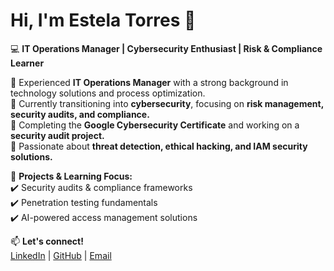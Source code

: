 # Hi, I'm Estela Torres 👋  

💻 **IT Operations Manager | Cybersecurity Enthusiast | Risk & Compliance Learner**  

🔹 Experienced **IT Operations Manager** with a strong background in technology solutions and process optimization.  
🔹 Currently transitioning into **cybersecurity**, focusing on **risk management, security audits, and compliance.**  
🔹 Completing the **Google Cybersecurity Certificate** and working on a **security audit project.**  
🔹 Passionate about **threat detection, ethical hacking, and IAM security solutions.**  

📌 **Projects & Learning Focus:**  
✔️ Security audits & compliance frameworks  
✔️ Penetration testing fundamentals  
✔️ AI-powered access management solutions  

📫 **Let's connect!**  
[LinkedIn](https://www.linkedin.com/in/estela-t-918963107/) | [GitHub](https://github.com/estelatorres-cs) | [Email](estelat633@gmail.com)
